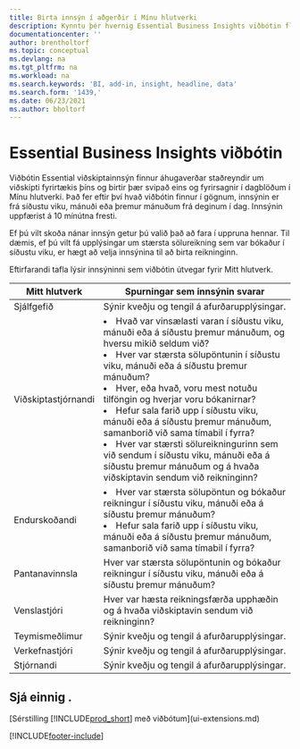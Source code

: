 ```yaml
---
title: Birta innsýn í aðgerðir í Mínu hlutverki
description: Kynntu þér hvernig Essential Business Insights viðbótin flakkar á milli raða af viðskiptainnsýn í Mínu hlutverki.
documentationcenter: ''
author: brentholtorf
ms.topic: conceptual
ms.devlang: na
ms.tgt_pltfrm: na
ms.workload: na
ms.search.keywords: 'BI, add-in, insight, headline, data'
ms.search.form: '1439,'
ms.date: 06/23/2021
ms.author: bholtorf
---
```


# <a name="the-essential-business-insights-extension"></a><a name="the-essential-business-insights-extension"></a><a name="the-essential-business-insights-extension"></a>Essential Business Insights viðbótin

Viðbótin Essential viðskiptainnsýn finnur áhugaverðar staðreyndir um viðskipti fyrirtækis þíns og birtir þær svipað eins og fyrirsagnir í dagblöðum í Mínu hlutverki. Það fer eftir því hvað viðbótin finnur í gögnum, innsýnin er frá síðustu viku, mánuði eða þremur mánuðum frá deginum í dag. Innsýnin uppfærist á 10 mínútna fresti.  

Ef þú vilt skoða nánar innsýn getur þú valið það að fara í uppruna hennar. Til dæmis, ef þú vilt fá upplýsingar um stærsta sölureikning sem var bókaður í síðustu viku, er hægt að velja innsýnina til að birta reikninginn.

Eftirfarandi tafla lýsir innsýninni sem viðbótin útvegar fyrir Mitt hlutverk.

|Mitt hlutverk|Spurningar sem innsýnin svarar|
|----|-----|
|Sjálfgefið|Sýnir kveðju og tengil á afurðarupplýsingar.|
|Viðskiptastjórnandi|<li> Hvað var vinsælasti varan í síðustu viku, mánuði eða á síðustu þremur mánuðum, og hversu mikið seldum við?<br><li> Hver var stærsta sölupöntunin í síðustu viku, mánuði eða á síðustu þremur mánuðum?<br><li> Hver, eða hvað, voru mest notuðu tilföngin og hverjar voru bókanirnar?<br><li> Hefur sala farið upp í síðustu viku, mánuði eða á síðustu þremur mánuðum, samanborið við sama tímabil í fyrra?<br><li> Hver var stærsti sölureikningurinn sem við sendum í síðustu viku, mánuði eða á síðustu þremur mánuðum og á hvaða viðskiptavin sendum við reikninginn?</li> |
|Endurskoðandi|<li> Hver var stærsta sölupöntun og bókaður reikningur í síðustu viku, mánuði eða á síðustu þremur mánuðum?<br><li> Hefur sala farið upp í síðustu viku, mánuði eða á síðustu þremur mánuðum, samanborið við sama tímabil í fyrra? |
|Pantanavinnsla| Hver var stærsta sölupöntunin og bókaður reikningur í síðustu viku, mánuði eða á síðustu þremur mánuðum?|
|Venslastjóri| Hver var hæsta reikningsfærða upphæðin og á hvaða viðskiptavin sendum við reikninginn?|
|Teymismeðlimur| Sýnir kveðju og tengil á afurðarupplýsingar.|
|Verkefnastjóri| Sýnir kveðju og tengil á afurðarupplýsingar.|
|Stjórnandi| Sýnir kveðju og tengil á afurðarupplýsingar.|

## <a name="see-also"></a><a name="see-also"></a><a name="see-also"></a>Sjá einnig .

[Sérstilling [!INCLUDE[prod_short](includes/prod_short.md)] með viðbótum](ui-extensions.md)

[!INCLUDE[footer-include](includes/footer-banner.md)]
